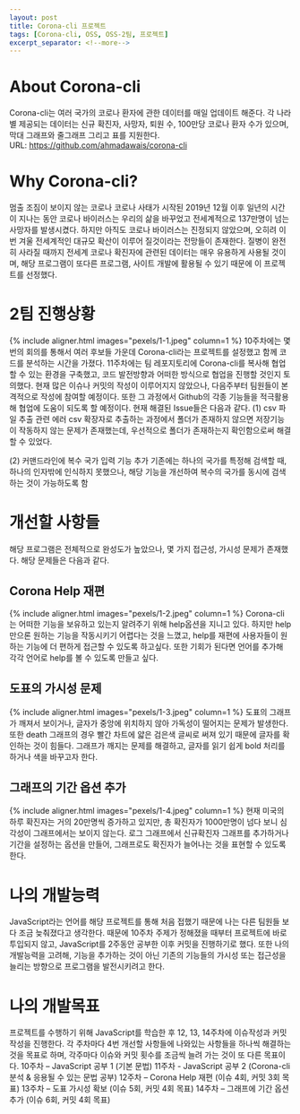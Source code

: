 ```yaml
---
layout: post
title: Corona-cli 프로젝트
tags: [Corona-cli, OSS, OSS-2팀, 프로젝트]
excerpt_separator: <!--more-->
---
```


# About Corona-cli
Corona-cli는 여러 국가의 코로나 환자에 관한 데이터를 매일 업데이트 해준다. 각 나라별 제공되는 데이터는 신규 확진자, 사망자, 퇴원 수, 100만당 코로나 환자 수가 있으며, 막대 그래프와 줄그래프 그리고 표를 지원한다.  
URL: https://github.com/ahmadawais/corona-cli

# Why Corona-cli?
멈출 조짐이 보이지 않는 코로나 
코로나 사태가 시작된 2019년 12월 이후 일년의 시간이 지나는 동안 코로나 바이러스는 우리의 삶을 바꾸었고 전세계적으로 137만명이 넘는 사망자를 발생시켰다. 하지만 아직도 코로나 바이러스는 진정되지 않았으며, 오히려 이번 겨울 전세계적인 대규모 확산이 이루어 질것이라는 전망들이 존재한다. 질병이 완전히 사라질 때까지 전세계 코로나 확진자에 관련된 데이터는 매우 유용하게 사용될 것이며, 해당 프로그램이 또다른 프로그램, 사이트 개발에 활용될 수 있기 때문에 이 프로젝트를 선정했다. 

# 2팀 진행상황
{% include aligner.html images="pexels/1-1.jpeg" column=1 %}
10주차에는 몇번의 회의를 통해서 여러 후보들 가운데 Corona-cli라는 프로젝트를 설정했고 함께 코드를 분석하는 시간을 가졌다. 11주차에는 팀 레포지토리에 Corona-cli를 복사해 협업할 수 있는 환경을 구축했고, 코드 발전방향과 어떠한 방식으로 협업을 진행할 것인지 토의했다. 현재 많은 이슈나 커밋의 작성이 이루어지지 않았으나, 다음주부터 팀원들이 본격적으로 작성에 참여할 예정이다. 또한 그 과정에서 Github의 각종 기능들을 적극활용해 협업에 도움이 되도록 할 예정이다. 
현재 해결된 Issue들은 다음과 같다.
(1)	csv 파일 추출 관련 에러 
csv 확장자로 추출하는 과정에서 폴더가 존재하지 않으면 저장기능이 작동하지 않는 문제가 존재했는데, 우선적으로 폴더가 존재하는지 확인함으로써 해결할 수 있었다.

(2)	커맨드라인에 복수 국가 입력 기능 추가
기존에는 하나의 국가를 특정해 검색할 때, 하나의 인자밖에 인식하지 못했으나, 해당 기능을 개선하여 복수의 국가를 동시에 검색하는 것이 가능하도록 함

# 개선할 사항들
해당 프로그램은 전체적으로 완성도가 높았으나, 몇 가지 접근성, 가시성 문제가 존재했다. 해당 문제들은 다음과 같다.

## Corona Help 재편 
{% include aligner.html images="pexels/1-2.jpeg" column=1 %}
Corona-cli는 어떠한 기능을 보유하고 있는지 알려주기 위해 help옵션을 지니고 있다. 하지만 help만으론 원하는 기능을 작동시키기 어렵다는 것을 느꼈고, help를 재편에 사용자들이 원하는 기능에 더 편하게 접근할 수 있도록 하고싶다. 또한 기회가 된다면 언어를 추가해 각각 언어로 help를 볼 수 있도록 만들고 싶다. 

## 도표의 가시성 문제 
{% include aligner.html images="pexels/1-3.jpeg" column=1 %}
도표의 그래프가 깨져서 보이거나, 글자가 중앙에 위치하지 않아 가독성이 떨어지는 문제가 발생한다. 또한 death 그래프의 경우 빨간 차트에 얇은 검은색 글씨로 써져 있기 때문에 글자를 확인하는 것이 힘들다. 그래프가 깨지는 문제를 해결하고, 글자를 읽기 쉽게 bold 처리를 하거나 색을 바꾸고자 한다.  

## 그래프의 기간 옵션 추가
{% include aligner.html images="pexels/1-4.jpeg" column=1 %}
현재 미국의 하루 확진자는 거의 20만명씩 증가하고 있지만, 총 확진자가 1000만명이 넘다 보니 심각성이 그래프에서는 보이지 않는다. 로그 그래프에서 신규확진자 그래프를 추가하거나 기간을 설정하는 옵션을 만들어, 그래프로도 확진자가 늘어나는 것을 표현할 수 있도록 한다.

# 나의 개발능력
JavaScript라는 언어를 해당 프로젝트를 통해 처음 접했기 때문에 나는 다른 팀원들 보다 조금 늦춰졌다고 생각한다. 때문에 10주차 주제가 정해졌을 때부터 프로젝트에 바로 투입되지 않고, JavaScript를 2주동안 공부한 이후 커밋을 진행하기로 했다. 또한 나의 개발능력을 고려해, 기능을 추가하는 것이 아닌 기존의 기능들의 가시성 또는 접근성을 늘리는 방향으로 프로그램을 발전시키려고 한다.

# 나의 개발목표
프로젝트를 수행하기 위해 JavaScript를 학습한 후 12, 13, 14주차에 이슈작성과 커밋 작성을 진행한다. 각 주차마다 4번 개선할 사항들에 나와있는 사항들을 하나씩 해결하는 것을 목표로 하며, 각주마다 이슈와 커밋 횟수를 조금씩 늘려 가는 것이 또 다른 목표이다. 
10주차 – JavaScript 공부 1 (기본 문법)
11주차 - JavaScript 공부 2 (Corona-cli 분석 & 응용될 수 있는 문법 공부)
12주차 – Corona Help 재편 (이슈 4회, 커밋 3회 목표)
13주차 – 도표 가시성 확보 (이슈 5회, 커밋 4회 목표)
14주차 – 그래프에 기간 옵션 추가 (이슈 6회, 커밋 4회 목표)




